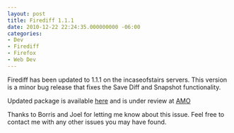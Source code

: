 ```yaml
---
layout: post
title: Firediff 1.1.1
date: 2010-12-22 22:24:35.000000000 -06:00
categories:
- Dev
- Firediff
- Firefox
- Web Dev
---
```


Firediff has been updated to 1.1.1 on the incaseofstairs servers. This version is a minor bug release that fixes the Save Diff and Snapshot functionality.

Updated package is available <a href="http://www.incaseofstairs.com/download/firediff/firediff1.1.1.xpi">here</a> and is under review at <a href="https://addons.mozilla.org/en-US/firefox/addon/13179/">AMO</a>

Thanks to Borris and Joel for letting me know about this issue. Feel free to contact me with any other issues you may have found.

